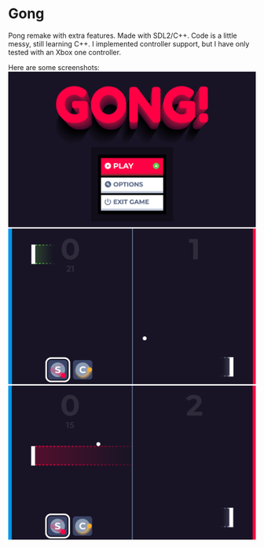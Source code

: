 # Gong
Pong remake with extra features. Made with SDL2/C++. Code is a little messy, still learning C++. I implemented controller support, but I have only tested with an Xbox one controller.

Here are some screenshots:
![Menu](https://github.com/Teeson4/Gong/blob/master/Screenshots/menu.png)
![Play1](https://github.com/Teeson4/Gong/blob/master/Screenshots/play1.png)
![Play2](https://github.com/Teeson4/Gong/blob/master/Screenshots/play2.png)
